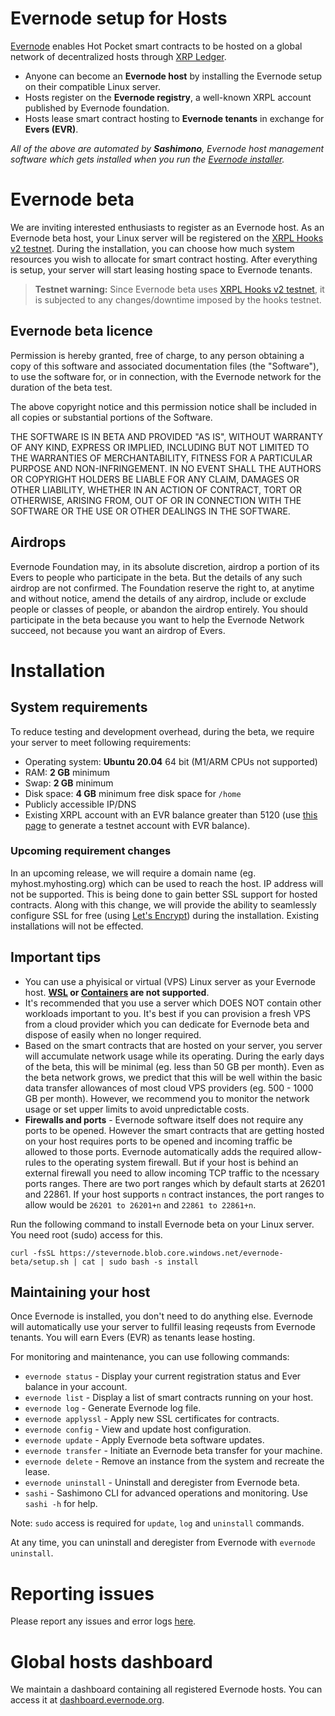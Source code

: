 # Evernode setup for Hosts
[Evernode](https://evernode.wordpress.com/) enables Hot Pocket smart contracts to be hosted on a global network of decentralized hosts through [XRP Ledger](https://xrpl.org/).

  - Anyone can become an **Evernode host** by installing the Evernode setup on their compatible Linux server.
  - Hosts register on the **Evernode registry**, a well-known XRPL account published by Evernode foundation.
  - Hosts lease smart contract hosting to **Evernode tenants** in exchange for **Evers (EVR)**.

_All of the above are automated by **Sashimono**, Evernode host management software which gets installed when you run the [Evernode installer](#installation)._

# Evernode beta
We are inviting interested enthusiasts to register as an Evernode host. As an Evernode beta host, your Linux server will be registered on the [XRPL Hooks v2 testnet](https://hooks-testnet-v2.xrpl-labs.com/). During the installation, you can choose how much system resources you wish to allocate for smart contract hosting. After everything is setup, your server will start leasing hosting space to Evernode tenants.

> **Testnet warning:** Since Evernode beta uses [XRPL Hooks v2 testnet](https://hooks-testnet-v2.xrpl-labs.com/), it is subjected to any changes/downtime imposed by the hooks testnet.

## Evernode beta licence
Permission is hereby granted, free of charge, to any person obtaining a copy of this software and associated documentation files (the "Software"), to use the software for, or in connection, with the Evernode network for the duration of the beta test.

The above copyright notice and this permission notice shall be included in all copies or substantial portions of the Software.

THE SOFTWARE IS IN BETA AND PROVIDED "AS IS", WITHOUT WARRANTY OF ANY KIND, EXPRESS OR IMPLIED, INCLUDING BUT NOT LIMITED TO THE WARRANTIES OF MERCHANTABILITY, FITNESS FOR A PARTICULAR PURPOSE AND NON-INFRINGEMENT. IN NO EVENT SHALL THE AUTHORS OR COPYRIGHT HOLDERS BE LIABLE FOR ANY CLAIM, DAMAGES OR OTHER LIABILITY, WHETHER IN AN ACTION OF CONTRACT, TORT OR OTHERWISE, ARISING FROM, OUT OF OR IN CONNECTION WITH THE SOFTWARE OR THE USE OR OTHER DEALINGS IN THE
SOFTWARE.

## Airdrops
Evernode Foundation may, in its absolute discretion, airdrop a portion of its Evers to people who participate in the beta. But the details of any such airdrop are not confirmed. The Foundation reserve the right to, at anytime and without notice, amend the details of any airdrop, include or exclude people or classes of people, or abandon the airdrop entirely. You should participate in the beta because you want to help the Evernode Network succeed, not because you want an airdrop of Evers.

# Installation

## System requirements
To reduce testing and development overhead, during the beta, we require your server to meet following requirements:
  - Operating system: **Ubuntu 20.04** 64 bit (M1/ARM CPUs not supported)
  - RAM: **2 GB** minimum
  - Swap: **2 GB** minimum
  - Disk space: **4 GB** minimum free disk space for `/home`
  - Publicly accessible IP/DNS
  - Existing XRPL account with an EVR balance greater than 5120 (use [this page](https://dashboard.evernode.org/#/testnet-faucet) to generate a testnet account with EVR balance).
  
### Upcoming requirement changes
In an upcoming release, we will require a domain name (eg. myhost.myhosting.org) which can be used to reach the host. IP address will not be supported. This is being done to gain better SSL support for hosted contracts. Along with this change, we will provide the ability to seamlessly configure SSL for free (using [Let's Encrypt](https://letsencrypt.org/)) during the installation. Existing installations will not be effected.

## Important tips
  - You can use a phyisical or virtual (VPS) Linux server as your Evernode host. **[WSL](https://docs.microsoft.com/en-us/windows/wsl/about) or [Containers](https://linuxcontainers.org/) are not supported**.
  - It's recommended that you use a server which DOES NOT contain other workloads important to you. It's best if you can provision a fresh VPS from a cloud provider which you can dedicate for Evernode beta and dispose of easily when no longer required.
  - Based on the smart contracts that are hosted on your server, you server will accumulate network usage while its operating. During the early days of the beta, this will be minimal (eg. less than 50 GB per month). Even as the beta network grows, we predict that this will be well within the basic data transfer allowances of most cloud VPS providers (eg. 500 - 1000 GB per month). However, we recommend you to monitor the network usage or set upper limits to avoid unpredictable costs.
  - **Firewalls and ports** - Evernode software itself does not require any ports to be opened. However the smart contracts that are getting hosted on your host requires ports to be opened and incoming traffic be allowed to those ports. Evernode automatically adds the required allow-rules to the operating system firewall. But if your host is behind an external firewall you need to allow incoming TCP traffic to the ncessary ports ranges. There are two port ranges which by default starts at 26201 and 22861. If your host supports `n` contract instances, the port ranges to allow would be `26201 to 26201+n` and `22861 to 22861+n`.

Run the following command to install Evernode beta on your Linux server. You need root (sudo) access for this.

```
curl -fsSL https://stevernode.blob.core.windows.net/evernode-beta/setup.sh | cat | sudo bash -s install
```

## Maintaining your host
Once Evernode is installed, you don't need to do anything else. Evernode will automatically use your server to fullfil leasing reqeusts from Evernode tenants. You will earn Evers (EVR) as tenants lease hosting.

For monitoring and maintenance, you can use following commands:
  - `evernode status` - Display your current registration status and Ever balance in your account.
  - `evernode list` - Display a list of smart contracts running on your host.
  - `evernode log` - Generate Evernode log file.
  - `evernode applyssl` - Apply new SSL certificates for contracts.
  - `evernode config` - View and update host configuration.
  - `evernode update` - Apply Evernode beta software updates.
  - `evernode transfer` - Initiate an Evernode beta transfer for your machine.
  - `evernode delete` - Remove an instance from the system and recreate the lease.
  - `evernode uninstall` - Uninstall and deregister from Evernode beta.
  - `sashi` - Sashimono CLI for advanced operations and monitoring. Use `sashi -h` for help.

Note: `sudo` access is required for `update`, `log` and `uninstall` commands.

At any time, you can uninstall and deregister from Evernode with `evernode uninstall`.

# Reporting issues
Please report any issues and error logs [here](https://github.com/HotPocketDev/evernode-host/issues).

# Global hosts dashboard
We maintain a dashboard containing all registered Evernode hosts. You can access it at [dashboard.evernode.org](https://dashboard.evernode.org/).
